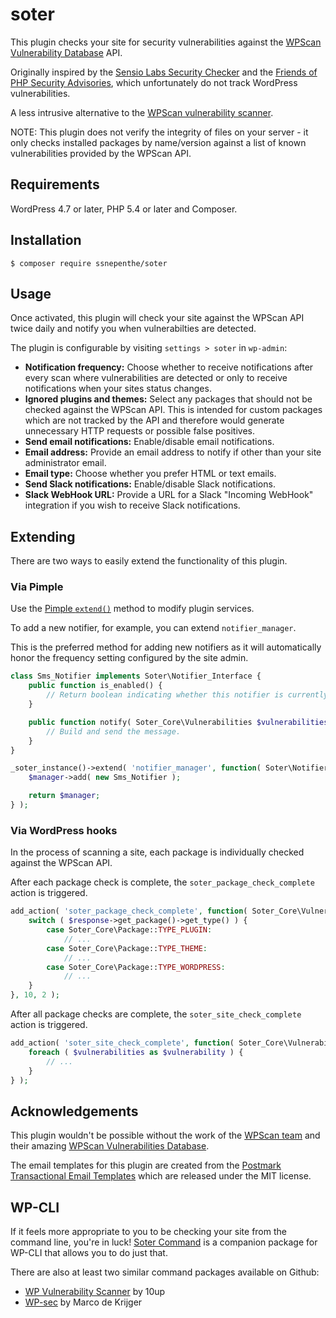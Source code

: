 # soter
This plugin checks your site for security vulnerabilities against the [WPScan Vulnerability Database](https://wpvulndb.com/) API.

Originally inspired by the [Sensio Labs Security Checker](https://github.com/sensiolabs/security-checker) and the [Friends of PHP Security Advisories](https://github.com/FriendsOfPHP/security-advisories), which unfortunately do not track WordPress vulnerabilities.

A less intrusive alternative to the [WPScan vulnerability scanner](https://wpscan.org/).

NOTE: This plugin does not verify the integrity of files on your server - it only checks installed packages by name/version against a list of known vulnerabilities provided by the WPScan API.

## Requirements
WordPress 4.7 or later, PHP 5.4 or later and Composer.

## Installation
```
$ composer require ssnepenthe/soter
```

## Usage
Once activated, this plugin will check your site against the WPScan API twice daily and notify you when vulnerabilties are detected.

The plugin is configurable by visiting `settings > soter` in `wp-admin`:

* **Notification frequency:** Choose whether to receive notifications after every scan where vulnerabilities are detected or only to receive notifications when your sites status changes.
* **Ignored plugins and themes:** Select any packages that should not be checked against the WPScan API. This is intended for custom packages which are not tracked by the API and therefore would generate unnecessary HTTP requests or possible false positives.
* **Send email notifications:** Enable/disable email notifications.
* **Email address:** Provide an email address to notify if other than your site administrator email.
* **Email type:** Choose whether you prefer HTML or text emails.
* **Send Slack notifications:** Enable/disable Slack notifications.
* **Slack WebHook URL:** Provide a URL for a Slack "Incoming WebHook" integration if you wish to receive Slack notifications.

## Extending
There are two ways to easily extend the functionality of this plugin.

### Via Pimple
Use the [Pimple `extend()`](https://pimple.symfony.com/#modifying-services-after-definition) method to modify plugin services.

To add a new notifier, for example, you can extend `notifier_manager`.

This is the preferred method for adding new notifiers as it will automatically honor the frequency setting configured by the site admin.

```PHP
class Sms_Notifier implements Soter\Notifier_Interface {
    public function is_enabled() {
        // Return boolean indicating whether this notifier is currently enabled.
    }

    public function notify( Soter_Core\Vulnerabilities $vulnerabilities ) {
        // Build and send the message.
    }
}

_soter_instance()->extend( 'notifier_manager', function( Soter\Notifier_Manager $manager, Pimple\Container $container ) {
    $manager->add( new Sms_Notifier );

    return $manager;
} );
```

### Via WordPress hooks
In the process of scanning a site, each package is individually checked against the WPScan API.

After each package check is complete, the `soter_package_check_complete` action is triggered.

```PHP
add_action( 'soter_package_check_complete', function( Soter_Core\Vulnerabilities $vulnerabilities, Soter_Core\Response $response ) {
    switch ( $response->get_package()->get_type() ) {
        case Soter_Core\Package::TYPE_PLUGIN:
            // ...
        case Soter_Core\Package::TYPE_THEME:
            // ...
        case Soter_Core\Package::TYPE_WORDPRESS:
            // ...
    }
}, 10, 2 );
```

After all package checks are complete, the `soter_site_check_complete` action is triggered.

```PHP
add_action( 'soter_site_check_complete', function( Soter_Core\Vulnerabilities $vulnerabilities ) {
    foreach ( $vulnerabilities as $vulnerability ) {
        // ...
    }
} );
```

## Acknowledgements
This plugin wouldn't be possible without the work of the [WPScan team](https://github.com/wpscanteam) and their amazing [WPScan Vulnerabilities Database](https://wpvulndb.com/).

The email templates for this plugin are created from the [Postmark Transactional Email Templates](https://github.com/wildbit/postmark-templates) which are released under the MIT license.

## WP-CLI
If it feels more appropriate to you to be checking your site from the command line, you're in luck! [Soter Command](https://github.com/ssnepenthe/soter-command) is a companion package for WP-CLI that allows you to do just that.

There are also at least two similar command packages available on Github:

* [WP Vulnerability Scanner](https://github.com/10up/wp-vulnerability-scanner) by 10up
* [WP-sec](https://github.com/markri/wp-sec) by Marco de Krijger
